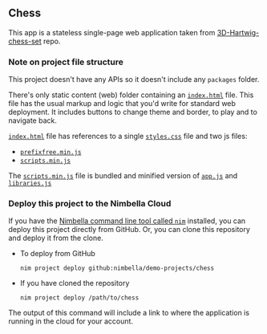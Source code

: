 ## Chess

This app is a stateless single-page web application taken from [3D-Hartwig-chess-set](https://github.com/juliangarnier/3D-Hartwig-chess-set) repo.


### Note on project file structure

This project doesn't have any APIs so it doesn't include any `packages` folder.

 There's only static content (web) folder containing an  [`index.html`](./web/index.html) file. This file has the usual markup and logic that you'd write for standard web deployment. It includes buttons to change theme and border, to play and to navigate back.

[`index.html`](./web/index.html) file has references to a single [`styles.css`](./css/styles.css) file and two js files: 
- [`prefixfree.min.js`](./js/prefixfree.min.js)
- [`scripts.min.js`](./js/scripts.min.js)

The [`scripts.min.js`](./js/scripts.min.js) file is bundled and minified version of [`app.js`](./js/app.js) and [`libraries.js`](./js/libraries.js)
 
 

### Deploy this project to the Nimbella Cloud

If you have the [Nimbella command line tool called `nim`](https://nimbella.io/downloads/nim/nim.html#install-the-nimbella-command-line-tool-nim) installed, you can deploy this project directly from GitHub. Or, you can clone this repository and deploy it from the clone.

- To deploy from GitHub

  `nim project deploy github:nimbella/demo-projects/chess`

- If you have cloned the repository

   `nim project deploy /path/to/chess`

The output of this command will include a link to where the application is running in the cloud for your account.
